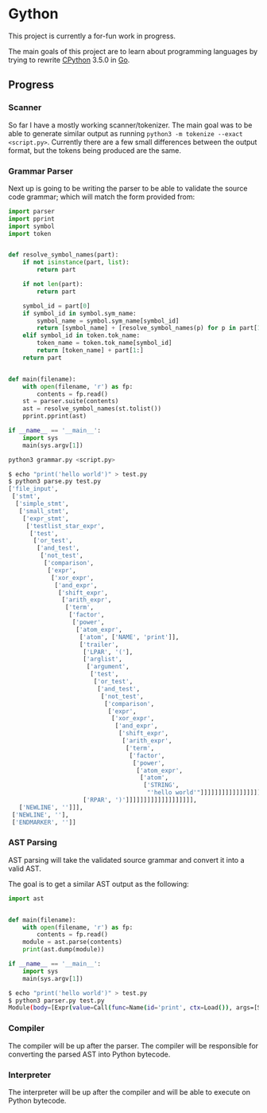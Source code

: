 Gython
======

This project is currently a for-fun work in progress.

The main goals of this project are to learn about programming languages by trying to rewrite [CPython][] 3.5.0 in [Go][].

[CPython]:https://github.com/python/cpython
[Go]:https://github.com/golang/go/

## Progress
### Scanner
So far I have a mostly working scanner/tokenizer. The main goal was to be able to generate similar output as running `python3 -m tokenize --exact <script.py>`.
Currently there are a few small differences between the output format, but the tokens being produced are the same.


### Grammar Parser
Next up is going to be writing the parser to be able to validate the source code grammar; which will match the form provided from:
```python
import parser
import pprint
import symbol
import token


def resolve_symbol_names(part):
    if not isinstance(part, list):
        return part

    if not len(part):
        return part

    symbol_id = part[0]
    if symbol_id in symbol.sym_name:
        symbol_name = symbol.sym_name[symbol_id]
        return [symbol_name] + [resolve_symbol_names(p) for p in part[1:]]
    elif symbol_id in token.tok_name:
        token_name = token.tok_name[symbol_id]
        return [token_name] + part[1:]
    return part


def main(filename):
    with open(filename, 'r') as fp:
        contents = fp.read()
    st = parser.suite(contents)
    ast = resolve_symbol_names(st.tolist())
    pprint.pprint(ast)

if __name__ == '__main__':
    import sys
    main(sys.argv[1])
```

```bash
python3 grammar.py <script.py>
```

```bash
$ echo "print('hello world')" > test.py
$ python3 parse.py test.py
['file_input',
 ['stmt',
  ['simple_stmt',
   ['small_stmt',
    ['expr_stmt',
     ['testlist_star_expr',
      ['test',
       ['or_test',
        ['and_test',
         ['not_test',
          ['comparison',
           ['expr',
            ['xor_expr',
             ['and_expr',
              ['shift_expr',
               ['arith_expr',
                ['term',
                 ['factor',
                  ['power',
                   ['atom_expr',
                    ['atom', ['NAME', 'print']],
                    ['trailer',
                     ['LPAR', '('],
                     ['arglist',
                      ['argument',
                       ['test',
                        ['or_test',
                         ['and_test',
                          ['not_test',
                           ['comparison',
                            ['expr',
                             ['xor_expr',
                              ['and_expr',
                               ['shift_expr',
                                ['arith_expr',
                                 ['term',
                                  ['factor',
                                   ['power',
                                    ['atom_expr',
                                     ['atom',
                                      ['STRING',
                                       "'hello world'"]]]]]]]]]]]]]]]]]],
                     ['RPAR', ')']]]]]]]]]]]]]]]]]]],
   ['NEWLINE', '']]],
 ['NEWLINE', ''],
 ['ENDMARKER', '']]
```

### AST Parsing
AST parsing will take the validated source grammar and convert it into a valid AST.

The goal is to get a similar AST output as the following:

```python
import ast


def main(filename):
    with open(filename, 'r') as fp:
        contents = fp.read()
    module = ast.parse(contents)
    print(ast.dump(module))

if __name__ == '__main__':
    import sys
    main(sys.argv[1])
```

```bash
$ echo "print('hello world')" > test.py
$ python3 parser.py test.py
Module(body=[Expr(value=Call(func=Name(id='print', ctx=Load()), args=[Str(s='hello world')], keywords=[]))])
```

### Compiler
The compiler will be up after the parser. The compiler will be responsible for converting the parsed AST into Python bytecode.

### Interpreter
The interpreter will be up after the compiler and will be able to execute on Python bytecode.
